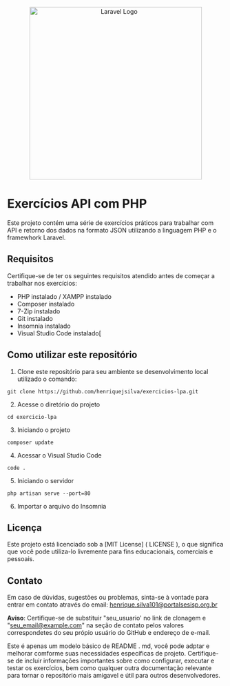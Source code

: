 <p align="center"><a href="https://laravel.com" target="_blank"><img src="https://raw.githubusercontent.com/laravel/art/master/logo-lockup/5%20SVG/2%20CMYK/1%20Full%20Color/laravel-logolockup-cmyk-red.svg" width="400" alt="Laravel Logo"></a></p>


# Exercícios API com PHP

Este projeto contém uma série de exercícios práticos para trabalhar com API e retorno dos dados na formato JSON utilizando a linguagem PHP e o framewhork Laravel.

## Requisitos
Certifique-se de ter os seguintes requisitos atendido antes de começar a trabalhar nos exercícios:
* PHP instalado / XAMPP instalado
* Composer instalado
* 7-Zip instalado
* Git instalado
* Insomnia instalado
* Visual Studio Code instalado[

## Como utilizar este repositório

1. Clone este repositório para seu ambiente se desenvolvimento local utilizado o comando: 
~~~
git clone https://github.com/henriquejsilva/exercicios-lpa.git
~~~
2.  Acesse o diretório do projeto
~~~
cd exercicio-lpa
~~~
3. Iniciando o projeto
~~~
composer update
~~~
4. Acessar o Visual Studio Code
~~~
code .
~~~
5. Iniciando o servidor
~~~
php artisan serve --port=80
~~~
6. Importar o arquivo do Insomnia

## Licença
Este projeto está licenciado sob a [MIT License] ( LICENSE ), o que significa que você pode utiliza-lo livremente para fins educacionais, comerciais e pessoais.

## Contato
Em caso de dúvidas, sugestões ou problemas, sinta-se à vontade para entrar em contato através do email: henrique.silva101@portalsesisp.org.br

**Aviso**: Certifique-se de substituir "seu_usuario' no link de clonagem e "seu_email@example.com" na seção de contato pelos valores correspondetes do seu própio usuário do GitHub e endereço de e-mail.

Este é apenas um modelo básico de README . md, você pode adptar e melhorar comforme suas necessidades específicas de projeto. Certifique-se de incluir informações importantes sobre como configurar, executar e testar os exercícios, bem como qualquer outra documentação relevante para tornar o repositório mais amigavel e útil para outros desenvolvedores.
